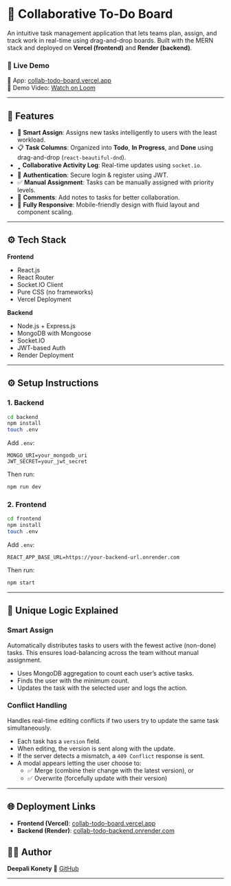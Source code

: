 # 🧠 Collaborative To-Do Board

An intuitive task management application that lets teams plan, assign, and track work in real-time using drag-and-drop boards. Built with the MERN stack and deployed on **Vercel (frontend)** and **Render (backend)**.

### 🚀 Live Demo

🔗 App: [collab-todo-board.vercel.app](https://collab-todo-board.vercel.app)  
🎥 Demo Video: [Watch on Loom](https://loom.com/your-demo-link)

---

## 📌 Features

* 🧠 **Smart Assign**: Assigns new tasks intelligently to users with the least workload.
* 📋 **Task Columns**: Organized into **Todo**, **In Progress**, and **Done** using drag-and-drop (`react-beautiful-dnd`).
* 🢑 **Collaborative Activity Log**: Real-time updates using `socket.io`.
* 🔐 **Authentication**: Secure login & register using JWT.
* ✅ **Manual Assignment**: Tasks can be manually assigned with priority levels.
* 💬 **Comments**: Add notes to tasks for better collaboration.
* 📱 **Fully Responsive**: Mobile-friendly design with fluid layout and component scaling.

---

## ⚙️ Tech Stack

**Frontend**

* React.js
* React Router
* Socket.IO Client
* Pure CSS (no frameworks)
* Vercel Deployment

**Backend**

* Node.js + Express.js
* MongoDB with Mongoose
* Socket.IO
* JWT-based Auth
* Render Deployment

---

## ⚙️ Setup Instructions

### 1. Backend

```bash
cd backend
npm install
touch .env
```

Add `.env`:

```env
MONGO_URI=your_mongodb_uri
JWT_SECRET=your_jwt_secret
```

Then run:

```bash
npm run dev
```

### 2. Frontend

```bash
cd frontend
npm install
touch .env
```

Add `.env`:

```env
REACT_APP_BASE_URL=https://your-backend-url.onrender.com
```

Then run:

```bash
npm start
```
---

## 🧠 Unique Logic Explained

### Smart Assign
Automatically distributes tasks to users with the fewest active (non-done) tasks. This ensures load-balancing across the team without manual assignment.

- Uses MongoDB aggregation to count each user’s active tasks.
- Finds the user with the minimum count.
- Updates the task with the selected user and logs the action.

### Conflict Handling
Handles real-time editing conflicts if two users try to update the same task simultaneously.

- Each task has a `version` field.
- When editing, the version is sent along with the update.
- If the server detects a mismatch, a `409 Conflict` response is sent.
- A modal appears letting the user choose to:
  - ✅ Merge (combine their change with the latest version), or
  - ✅ Overwrite (forcefully update with their version)

---

## 🌐 Deployment Links

* **Frontend (Vercel)**: [collab-todo-board.vercel.app](https://collab-todo-board.vercel.app)
* **Backend (Render)**: [collab-todo-backend.onrender.com](https://collab-todo-backend.onrender.com)


## 🙋‍♀️ Author

**Deepali Konety**
📧 [GitHub](https://github.com/deepalikonety)

---
